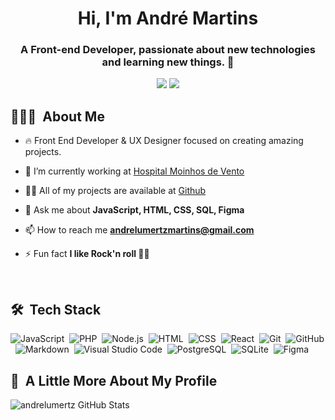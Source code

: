 <h1 align="center">Hi, I'm André Martins</h1>
<h3 align="center">A Front-end Developer, passionate about new technologies and learning new things. 🚀 </h3>
<p align="center"> 
<a href="https://www.linkedin.com/in/andr%C3%A9-martins-34b347134/"><img src="https://img.shields.io/badge/-Andre%20Martins%20-0077B5?style=flat-square&logo=Linkedin&logoColor=white"/></a>
<a href="mailto:andrelumertzmartins@gmail.com"><img src="https://img.shields.io/badge/-andrelumertzmartins@gmail.com-D14836?style=flat-square&logo=Gmail&logoColor=white"/></a>

</p>




 <h2> 👨🏻‍💻 &nbsp;About Me </h2>
 
- 🔥  Front End Developer & UX Designer focused on creating amazing projects.

- 🔭 I’m currently working at [Hospital Moinhos de Vento](https://www.hospitalmoinhos.org.br/institucional)

- 👨‍💻 All of my projects are available at [Github](https://github.com/andrelumertz)

- 💬 Ask me about **JavaScript, HTML, CSS, SQL, Figma**

- 📫 How to reach me **andrelumertzmartins@gmail.com**

- ⚡ Fun fact  **I like Rock'n roll 🤘🏼**


<br>

## 🛠 &nbsp;Tech Stack

![JavaScript](https://img.shields.io/badge/-JavaScript-05122A?style=flat&logo=javascript)&nbsp;
![PHP](https://img.shields.io/badge/-PHP-05122A?style=flat&logo=PHP)&nbsp;
![Node.js](https://img.shields.io/badge/-Node.js-05122A?style=flat&logo=node.js)&nbsp;
![HTML](https://img.shields.io/badge/-HTML-05122A?style=flat&logo=HTML5)&nbsp;
![CSS](https://img.shields.io/badge/-CSS-05122A?style=flat&logo=CSS3&logoColor=1572B6)&nbsp;
![React](https://img.shields.io/badge/-React-05122A?style=flat&logo=react)&nbsp;
![Git](https://img.shields.io/badge/-Git-05122A?style=flat&logo=git)&nbsp;
![GitHub](https://img.shields.io/badge/-GitHub-05122A?style=flat&logo=github)&nbsp;
![Markdown](https://img.shields.io/badge/-Markdown-05122A?style=flat&logo=markdown)&nbsp;
![Visual Studio Code](https://img.shields.io/badge/-Visual%20Studio%20Code-05122A?style=flat&logo=visual-studio-code&logoColor=007ACC)&nbsp;
![PostgreSQL](https://img.shields.io/badge/-PostgreSQL-05122A?style=flat&logo=postgresql)&nbsp;
![SQLite](https://img.shields.io/badge/-SQLite-05122A?style=flat&logo=sqlite)&nbsp;
![Figma](https://img.shields.io/badge/-Figma-05122A?style=flat&logo=figma)&nbsp;


<h2>🚀 &nbsp;A Little More About My Profile</h2>

![andrelumertz GitHub Stats](https://github-readme-stats.vercel.app/api?username=andrelumertz&show_icons=true&theme=dracula)




<!--

Here are some ideas to get you started:

- 🔭 I’m currently working on ...
- 🌱 I’m currently learning ...
- 👯 I’m looking to collaborate on ...
- 🤔 I’m looking for help with ...
- 💬 Ask me about ...
- 📫 How to reach me: ...
- 😄 Pronouns: ...
- ⚡ Fun fact: ...
-->
